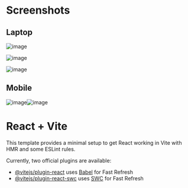 # Screenshots
## Laptop 
![image](https://github.com/Humancodes/react-user-list/assets/89327185/32151f82-c6d5-4ca6-8404-525ba0c16639)

![image](https://github.com/Humancodes/react-user-list/assets/89327185/a6f31007-6c80-4ce7-add9-500f4041219d)

![image](https://github.com/Humancodes/react-user-list/assets/89327185/888e6ddb-52a7-42bc-8ff0-46108611fd75)

## Mobile

![image](https://github.com/Humancodes/react-user-list/assets/89327185/02985ef6-928b-43d4-bdc4-48ac4b6a2893)![image](https://github.com/Humancodes/react-user-list/assets/89327185/df07e147-d7c9-494a-ac05-618302f3bdac)








# React + Vite

This template provides a minimal setup to get React working in Vite with HMR and some ESLint rules.

Currently, two official plugins are available:

- [@vitejs/plugin-react](https://github.com/vitejs/vite-plugin-react/blob/main/packages/plugin-react/README.md) uses [Babel](https://babeljs.io/) for Fast Refresh
- [@vitejs/plugin-react-swc](https://github.com/vitejs/vite-plugin-react-swc) uses [SWC](https://swc.rs/) for Fast Refresh
